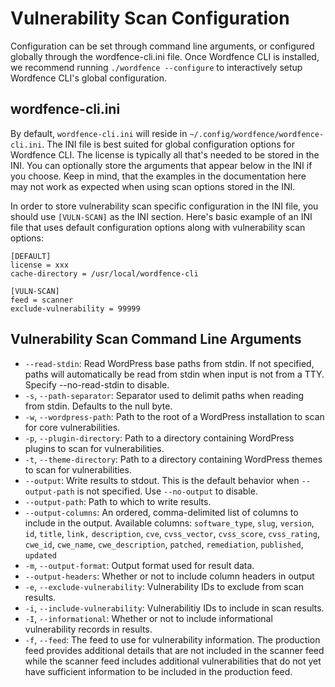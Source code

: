 # Vulnerability Scan Configuration

Configuration can be set through command line arguments, or configured globally through the wordfence-cli.ini file. Once Wordfence CLI is installed, we recommend running `./wordfence --configure` to interactively setup Wordfence CLI's global configuration.

## wordfence-cli.ini

By default, `wordfence-cli.ini` will reside in `~/.config/wordfence/wordfence-cli.ini`. The INI file is best suited for global configuration options for Wordfence CLI. The license is typically all that's needed to be stored in the INI. You can optionally store the arguments that appear below in the INI if you choose. Keep in mind, that the examples in the documentation here may not work as expected when using scan options stored in the INI.

In order to store vulnerability scan specific configuration in the INI file, you should use `[VULN-SCAN]` as the INI section. Here's basic example of an INI file that uses default configuration options along with vulnerability scan options:

	[DEFAULT]
	license = xxx
	cache-directory = /usr/local/wordfence-cli

	[VULN-SCAN]
	feed = scanner
	exclude-vulnerability = 99999

## Vulnerability Scan Command Line Arguments

- `--read-stdin`: Read WordPress base paths from stdin. If not specified, paths will automatically be read from stdin when input is not from a TTY. Specify --no-read-stdin to disable.
- `-s`, `--path-separator`: Separator used to delimit paths when reading from stdin. Defaults to the null byte.
- `-w`, `--wordpress-path`: Path to the root of a WordPress installation to scan for core vulnerabilities.
- `-p`, `--plugin-directory`: Path to a directory containing WordPress plugins to scan for vulnerabilities.
- `-t`, `--theme-directory`: Path to a directory containing WordPress themes to scan for vulnerabilities.
- `--output`: Write results to stdout. This is the default behavior when `--output-path` is not specified. Use `--no-output` to disable.
- `--output-path`: Path to which to write results.
- `--output-columns`: An ordered, comma-delimited list of columns to include in the output. Available columns: `software_type`, `slug`, `version`, `id`, `title`, `link,` `description`, `cve`, `cvss_vector`, `cvss_score`, `cvss_rating`, `cwe_id`, `cwe_name`, `cwe_description`, `patched`, `remediation`, `published`, `updated`
- `-m`, `--output-format`: Output format used for result data.
- `--output-headers`: Whether or not to include column headers in output
- `-e`, `--exclude-vulnerability`: Vulnerability IDs to exclude from scan results.
- `-i`, `--include-vulnerability`: Vulnerabilitiy IDs to include in scan results.
- `-I`, `--informational`: Whether or not to include informational vulnerability records in results.
- `-f`, `--feed`: The feed to use for vulnerability information. The production feed provides additional details that are not included in the scanner feed while the scanner feed includes additional vulnerabilities that do not yet have sufficient information to be included in the production feed.
